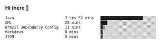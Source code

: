 ### Hi there 👋

<!--START_SECTION:waka-->

```txt
Java                       2 hrs 52 mins   ███████████████████░░░░░░   75.75 %
XML                        25 mins         ███░░░░░░░░░░░░░░░░░░░░░░   11.34 %
Brazil Dependency Config   11 mins         █▒░░░░░░░░░░░░░░░░░░░░░░░   05.22 %
Markdown                   6 mins          ▓░░░░░░░░░░░░░░░░░░░░░░░░   02.74 %
JSON                       5 mins          ▓░░░░░░░░░░░░░░░░░░░░░░░░   02.49 %
```

<!--END_SECTION:waka-->

<!--
**jerry-shao/jerry-shao** is a ✨ _special_ ✨ repository because its `README.md` (this file) appears on your GitHub profile.

Here are some ideas to get you started:

- 🔭 I’m currently working on ...
- 🌱 I’m currently learning ...
- 👯 I’m looking to collaborate on ...
- 🤔 I’m looking for help with ...
- 💬 Ask me about ...
- 📫 How to reach me: ...
- 😄 Pronouns: ...
- ⚡ Fun fact: ...
-->
